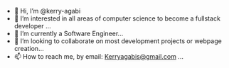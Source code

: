 - 👋 Hi, I’m @kerry-agabi
- 👀 I’m interested in all areas of computer science to become a fullstack developer ...
- 🌱 I’m currently a Software Engineer...
- 💞️ I’m looking to collaborate on most development projects or webpage creation...
- 📫 How to reach me, by email: Kerryagabis@gmail.com ...

<!---
kerry-agabi/kerry-agabi is a ✨ special ✨ repository because its `README.md` (this file) appears on your GitHub profile.
You can click the Preview link to take a look at your changes.
--->
